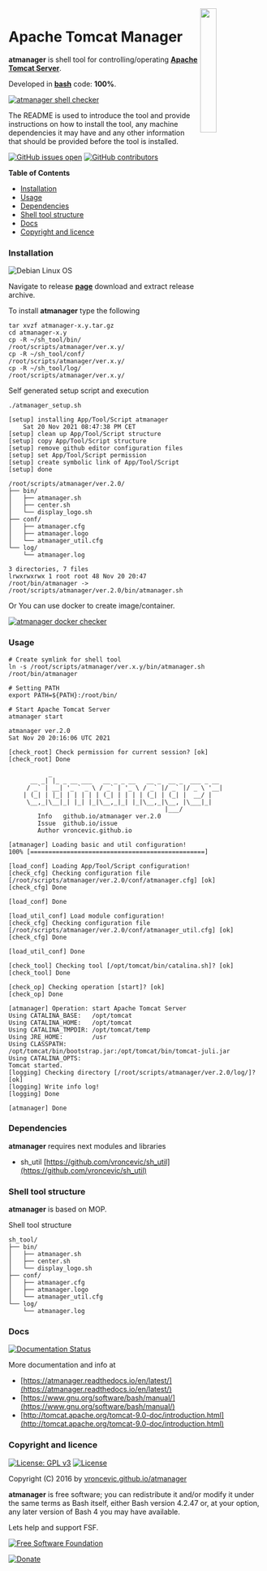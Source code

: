 <img align="right" src="https://raw.githubusercontent.com/vroncevic/atmanager/dev/docs/atmanager_logo.png" width="25%">

# Apache Tomcat Manager

**atmanager** is shell tool for controlling/operating **[Apache Tomcat Server](http://tomcat.apache.org/index.html)**.

Developed in **[bash](https://en.wikipedia.org/wiki/Bash_(Unix_shell))** code: **100%**.

[![atmanager shell checker](https://github.com/vroncevic/atmanager/workflows/atmanager%20shell%20checker/badge.svg)](https://github.com/vroncevic/atmanager/actions?query=workflow%3A%22atmanager+shell+checker%22)

The README is used to introduce the tool and provide instructions on
how to install the tool, any machine dependencies it may have and any
other information that should be provided before the tool is installed.

[![GitHub issues open](https://img.shields.io/github/issues/vroncevic/atmanager.svg)](https://github.com/vroncevic/atmanager/issues) [![GitHub contributors](https://img.shields.io/github/contributors/vroncevic/atmanager.svg)](https://github.com/vroncevic/atmanager/graphs/contributors)

<!-- START doctoc generated TOC please keep comment here to allow auto update -->
<!-- DON'T EDIT THIS SECTION, INSTEAD RE-RUN doctoc TO UPDATE -->
**Table of Contents**

- [Installation](#installation)
- [Usage](#usage)
- [Dependencies](#dependencies)
- [Shell tool structure](#shell-tool-structure)
- [Docs](#docs)
- [Copyright and licence](#copyright-and-licence)

<!-- END doctoc generated TOC please keep comment here to allow auto update -->

### Installation

![Debian Linux OS](https://raw.githubusercontent.com/vroncevic/atmanager/dev/docs/debtux.png)

Navigate to release **[page](https://github.com/vroncevic/atmanager/releases)** download and extract release archive.

To install **atmanager** type the following

```
tar xvzf atmanager-x.y.tar.gz
cd atmanager-x.y
cp -R ~/sh_tool/bin/   /root/scripts/atmanager/ver.x.y/
cp -R ~/sh_tool/conf/  /root/scripts/atmanager/ver.x.y/
cp -R ~/sh_tool/log/   /root/scripts/atmanager/ver.x.y/
```

Self generated setup script and execution
```
./atmanager_setup.sh 

[setup] installing App/Tool/Script atmanager
	Sat 20 Nov 2021 08:47:38 PM CET
[setup] clean up App/Tool/Script structure
[setup] copy App/Tool/Script structure
[setup] remove github editor configuration files
[setup] set App/Tool/Script permission
[setup] create symbolic link of App/Tool/Script
[setup] done

/root/scripts/atmanager/ver.2.0/
├── bin/
│   ├── atmanager.sh
│   ├── center.sh
│   └── display_logo.sh
├── conf/
│   ├── atmanager.cfg
│   ├── atmanager.logo
│   └── atmanager_util.cfg
└── log/
    └── atmanager.log

3 directories, 7 files
lrwxrwxrwx 1 root root 48 Nov 20 20:47 /root/bin/atmanager -> /root/scripts/atmanager/ver.2.0/bin/atmanager.sh
```

Or You can use docker to create image/container.

[![atmanager docker checker](https://github.com/vroncevic/atmanager/workflows/atmanager%20docker%20checker/badge.svg)](https://github.com/vroncevic/atmanager/actions?query=workflow%3A%22atmanager+docker+checker%22)

### Usage

```
# Create symlink for shell tool
ln -s /root/scripts/atmanager/ver.x.y/bin/atmanager.sh /root/bin/atmanager

# Setting PATH
export PATH=${PATH}:/root/bin/

# Start Apache Tomcat Server
atmanager start
                                                                                       
atmanager ver.2.0
Sat Nov 20 20:16:06 UTC 2021

[check_root] Check permission for current session? [ok]
[check_root] Done

	       _                                               
	  __ _| |_ _ __ ___   __ _ _ __   __ _  __ _  ___ _ __ 
	 / _` | __| '_ ` _ \ / _` | '_ \ / _` |/ _` |/ _ \ '__|
	| (_| | |_| | | | | | (_| | | | | (_| | (_| |  __/ |   
	 \__,_|\__|_| |_| |_|\__,_|_| |_|\__,_|\__, |\___|_|   
	                                       |___/           
		Info   github.io/atmanager ver.2.0 
		Issue  github.io/issue
		Author vroncevic.github.io

[atmanager] Loading basic and util configuration!
100% [================================================]

[load_conf] Loading App/Tool/Script configuration!
[check_cfg] Checking configuration file [/root/scripts/atmanager/ver.2.0/conf/atmanager.cfg] [ok]
[check_cfg] Done

[load_conf] Done

[load_util_conf] Load module configuration!
[check_cfg] Checking configuration file [/root/scripts/atmanager/ver.2.0/conf/atmanager_util.cfg] [ok]
[check_cfg] Done

[load_util_conf] Done

[check_tool] Checking tool [/opt/tomcat/bin/catalina.sh]? [ok]
[check_tool] Done

[check_op] Checking operation [start]? [ok]
[check_op] Done

[atmanager] Operation: start Apache Tomcat Server
Using CATALINA_BASE:   /opt/tomcat
Using CATALINA_HOME:   /opt/tomcat
Using CATALINA_TMPDIR: /opt/tomcat/temp
Using JRE_HOME:        /usr
Using CLASSPATH:       /opt/tomcat/bin/bootstrap.jar:/opt/tomcat/bin/tomcat-juli.jar
Using CATALINA_OPTS:   
Tomcat started.
[logging] Checking directory [/root/scripts/atmanager/ver.2.0/log/]? [ok]
[logging] Write info log!
[logging] Done

[atmanager] Done
```

### Dependencies

**atmanager** requires next modules and libraries
* sh_util [https://github.com/vroncevic/sh_util](https://github.com/vroncevic/sh_util)

### Shell tool structure

**atmanager** is based on MOP.

Shell tool structure
```
sh_tool/
├── bin/
│   ├── atmanager.sh
│   ├── center.sh
│   └── display_logo.sh
├── conf/
│   ├── atmanager.cfg
│   ├── atmanager.logo
│   └── atmanager_util.cfg
└── log/
    └── atmanager.log
```

### Docs

[![Documentation Status](https://readthedocs.org/projects/atmanager/badge/?version=latest)](https://atmanager.readthedocs.io/projects/atmanager/en/latest/?badge=latest)

More documentation and info at
* [https://atmanager.readthedocs.io/en/latest/](https://atmanager.readthedocs.io/en/latest/)
* [https://www.gnu.org/software/bash/manual/](https://www.gnu.org/software/bash/manual/)
* [http://tomcat.apache.org/tomcat-9.0-doc/introduction.html](http://tomcat.apache.org/tomcat-9.0-doc/introduction.html)

### Copyright and licence

[![License: GPL v3](https://img.shields.io/badge/License-GPLv3-blue.svg)](https://www.gnu.org/licenses/gpl-3.0) [![License](https://img.shields.io/badge/License-Apache%202.0-blue.svg)](https://opensource.org/licenses/Apache-2.0)

Copyright (C) 2016 by [vroncevic.github.io/atmanager](https://vroncevic.github.io/atmanager)

**atmanager** is free software; you can redistribute it and/or modify
it under the same terms as Bash itself, either Bash version 4.2.47 or,
at your option, any later version of Bash 4 you may have available.

Lets help and support FSF.

[![Free Software Foundation](https://raw.githubusercontent.com/vroncevic/atmanager/dev/docs/fsf-logo_1.png)](https://my.fsf.org/)

[![Donate](https://www.paypalobjects.com/en_US/i/btn/btn_donateCC_LG.gif)](https://my.fsf.org/donate/)
